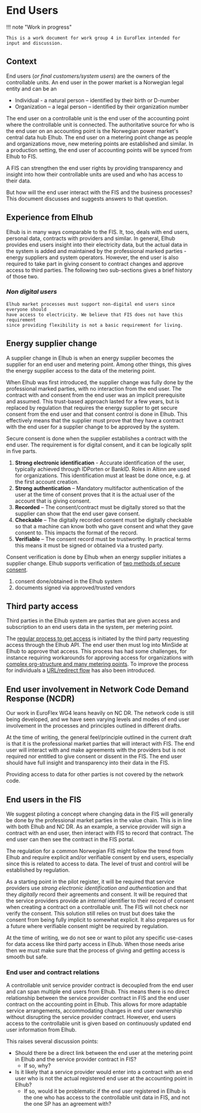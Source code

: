 # End Users

!!! note "Work in progress"

    This is a work document for work group 4 in EuroFlex intended for input and discussion.

## Context

End users (*or final customers/system users*) are the owners of the controllable
units. An end user in the power market is a Norwegian legal entity and can be an

- Individual - a natural person – identified by their birth or D-number
- Organization – a legal person – identified by their organization number

The end user on a controllable unit is the end user of the accounting point
where the controllable unit is connected. The authoritative source for who is
the end user on an accounting point is the Norwegian power market's central data
hub Elhub. The end user on a metering point change as people and organizations
move, new metering points are established and similar. In a production setting,
the end user of accounting points will be synced from Elhub to FIS.

A FIS can strengthen the end user rights by providing transparency and insight
into how their controllable units are used and who has access to their data.

But how will the end user interact with the FIS and the business processes? This
document discusses and suggests answers to that question.

## Experience from Elhub

Elhub is in many ways comparable to the FIS. It, too, deals with end users,
personal data, contracts with providers and similar. In general, Elhub provides
end users insight into their electricity data, but the actual data in the system
is added and maintained by the professional marked parties - energy suppliers
and system operators. However, the end user is also required to take part in
giving consent to contract changes and approve access to third parties. The
following two sub-sections gives a brief history of those two.

### *Non digital users*

``` text
Elhub market processes must support non-digital end users since everyone should
have access to electricity. We believe that FIS does not have this requirement
since providing flexibility is not a basic requirement for living.
```

## Energy supplier change

A supplier change in Elhub is when an energy supplier becomes the supplier for
an end user and metering point. Among other things, this gives the energy
supplier access to the data of the metering point.

When Elhub was first introduced, the supplier change was fully done by the
professional marked parties, with no interaction from the end user. The contract
with and consent from the end user was an implicit prerequisite and assumed.
This trust-based approach lasted for a few years, but is replaced by regulation
that requires the energy supplier to get secure consent from the end user and
that consent control is done in Elhub. This effectively means that the supplier
must prove that they have a contract with the end user for a supplier change to
be approved by the system.

Secure consent is done when the supplier establishes a contract with the end
user. The requirement is for digital consent, and it can be logically split in
five parts.

1. **Strong electronic identification** - Accurate identification of the user,
typically achieved through IDPorten or BankID. Roles in Altinn are used for
organizations. This identification must at least be done once, e.g. at the first
account creation.
2. **Strong authentication** – Mandatory multifactor authentication of the user
   at the time of consent proves that it is the actual user of the account that
   is giving consent.
3. **Recorded** – The consent/contract must be digitally stored so that the supplier
can show that the end user gave consent.
4. **Checkable** – The digitally recorded consent must be digitally checkable so
   that a machine can know both who gave consent and what they gave consent to.
   This impacts the format of the record.
5. **Verifiable** – The consent record must be trustworthy. In practical terms this
means it must be signed or obtained via a trusted party.

Consent verification is done by Elhub when an energy supplier initiates a
supplier change. Elhub supports verification of [two methods of secure consent](https://elhub.no/elhub-tilbyr-to-alternative-losninger-for-samtykkekontroll/).

1. consent done/obtained in the Elhub system
2. documents signed via approved/trusted vendors

## Third party access

Third parties in the Elhub system are parties that are given access and
subscription to an end users data in the system, per metering point.

The
[regular process to get access](https://dok.elhub.no/e27/brs-no-622-oppdatering-av-tredjeparts-tilgang)
is initiated by the third party requesting access through the Elhub API. The end
user then must log into MinSide at Elhub to approve that access. This process
has had some challenges, for instance requiring workarounds for approving access
for organizations with
[complex org-structure and many metering points](https://elhub.no/aktorer-og-markedsstruktur/oppgaver-i-elhub/veiledere/veileder-for-manuell-bypass-av-tilgangsforesporsel/).
To improve the process for individuals a
[URL/redirect flow](https://dok.elhub.no/e27/brs-no-624-oppdatering-av-tredjepartstilgang-via-u)
has also been introduced.

## End user involvement in Network Code Demand Response (NCDR)

Our work in EuroFlex WG4 leans heavily on NC DR. The network code is still being
developed, and we have seen varying levels and modes of end user involvement in
the processes and principles outlined in different drafts.

At the time of writing, the general feel/principle outlined in the current draft
is that it is the professional market parties that will interact with FIS. The
end user will interact with and make agreements with the providers but is not
required nor entitled to give consent or dissent in the FIS. The end user should
have full insight and transparency into their data in the FIS.

Providing access to data for other parties is not covered by the network code.

## End users in the FIS

We suggest piloting a concept where changing data in the FIS will generally be
done by the professional market parties in the value chain. This is in line with
both Elhub and NC DR. As an example, a service provider will sign a contract
with an end user, then interact with FIS to record that contract. The end user
can then see the contract in the FIS portal.

The regulation for a common Norwegian FIS might follow the trend from Elhub and
require explicit and/or verifiable consent by end users, especially since this
is related to access to data. The level of trust and control will be established
by regulation.

As a starting point in the pilot register, it will be required that service
providers use *strong electronic identification and authentication* and that they
*digitally* record their agreements and consent. It will be required that the
service providers provide an *internal* identifier to their record of consent when
creating a contract on a controllable unit. The FIS will not check nor verify
the consent. This solution still relies on trust but does take the consent from
being fully implicit to somewhat explicit. It also prepares us for a future
where verifiable consent might be required by regulation.

At the time of writing, we do not see or want to pilot any specific use-cases
for data access like third party access in Elhub. When those needs arise then we
must make sure that the process of giving and getting access is smooth but safe.

### End user and contract relations

A controllable unit service provider contract is decoupled from the end user and
can span multiple end users from Elhub. This means there is no direct
relationship between the service provider contract in FIS and the end user
contract on the accounting point in Elhub. This allows for more adaptable
service arrangements, accommodating changes in end user ownership without
disrupting the service provider contract. However, end users access to the
controllable unit is given based on continuously updated end user information
from Elhub.

This raises several discussion points:

- Should there be a direct link between the end user at the metering point in
  Elhub and the service provider contract in FIS?  
    - If so, why?
- Is it likely that a service provider would enter into a contract with an end
user who is not the actual registered end user at the accounting point in Elhub?
    - If so, would it be problematic if the end user registered in Elhub is the one
    who has access to the controllable unit data in FIS, and not the one SP has an
    agreement with?
